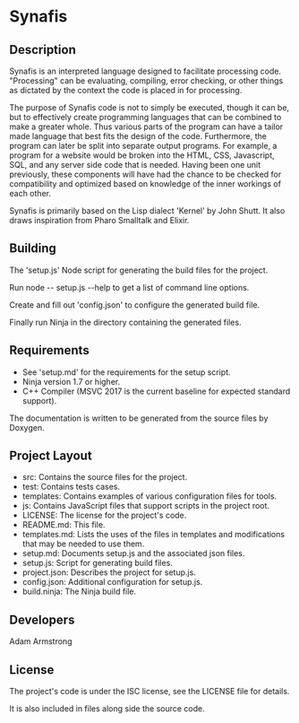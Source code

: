 # Synafis

## Description

Synafis is an interpreted language designed to facilitate processing code.
"Processing" can be evaluating, compiling, error checking, or other things
as dictated by the context the code is placed in for processing.

The purpose of Synafis code is not to simply be executed, though it can be,
but to effectively create programming languages that can be combined to make
a greater whole. Thus various parts of the program can have a tailor made
language that best fits the design of the code. Furthermore, the program
can later be split into separate output programs. For example, a program
for a website would be broken into the HTML, CSS, Javascript, SQL, and
any server side code that is needed. Having been one unit previously,
these components will have had the chance to be checked for compatibility
and optimized based on knowledge of the inner workings of each other.

Synafis is primarily based on the Lisp dialect 'Kernel' by John Shutt.
It also draws inspiration from Pharo Smalltalk and Elixir.

## Building

The 'setup.js' Node script for generating the build files for the project.

Run node -- setup.js --help to get a list of command line options.

Create and fill out 'config.json' to configure the generated build file.

Finally run Ninja in the directory containing the generated files.

## Requirements

- See 'setup.md' for the requirements for the setup script.
- Ninja version 1.7 or higher.
- C++ Compiler (MSVC 2017 is the current baseline for expected standard support).

The documentation is written to be generated from the source files by Doxygen.

## Project Layout

- src: Contains the source files for the project.
- test: Contains tests cases.
- templates: Contains examples of various configuration files for tools.
- js: Contains JavaScript files that support scripts in the project root.
- LICENSE: The license for the project's code.
- README.md: This file.
- templates.md: Lists the uses of the files in templates and modifications that may be needed to
  use them.
- setup.md: Documents setup.js and the associated json files.
- setup.js: Script for generating build files.
- project.json: Describes the project for setup.js.
- config.json: Additional configuration for setup.js.
- build.ninja: The Ninja build file.

## Developers

Adam Armstrong

## License

The project's code is under the ISC license, see the LICENSE file for details.

It is also included in files along side the source code.
